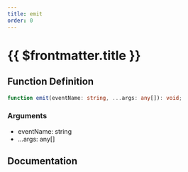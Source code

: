 ```yaml
---
title: emit
order: 0
---
```


# {{ $frontmatter.title }}

## Function Definition

```ts
function emit(eventName: string, ...args: any[]): void;
```

### Arguments

* eventName: string
* ...args: any[]

## Documentation

<!--@include: ./parts/emit.md-->
